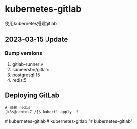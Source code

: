 # kubernetes-gitlab
使用kubernetes搭建gitlab

## 2023-03-15 Update

### Bump versions
  1. gitlab-runner:v
  2. sameersbn/gitlab:
  3. postgresql:15
  4. redis:5

##  Deploying GitLab 
```
# 部署 redis
[k8s@centos7 /]$ kubectl apply -f

```
#   k u b e r n e t e s - g i t l a b  
 #   k u b e r n e t e s - g i t l a b  
 "# kubernetes-gitlab" 
